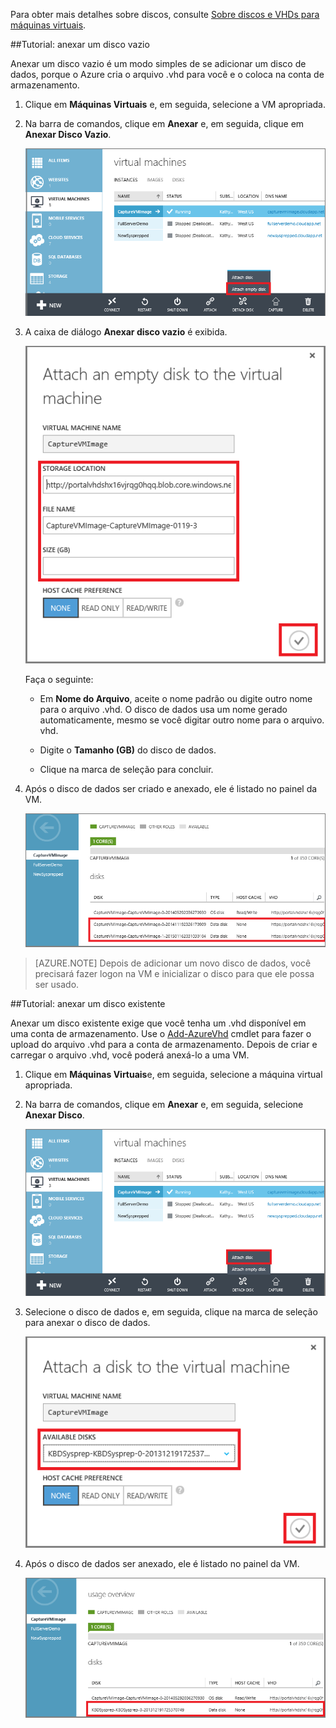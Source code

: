 
Para obter mais detalhes sobre discos, consulte [Sobre discos e VHDs para máquinas virtuais](virtual-machines-disks-vhds.md).

##<a id="attachempty"></a>Tutorial: anexar um disco vazio

Anexar um disco vazio é um modo simples de se adicionar um disco de dados, porque o Azure cria o arquivo .vhd para você e o coloca na conta de armazenamento.

1. Clique em **Máquinas Virtuais** e, em seguida, selecione a VM apropriada.

2. Na barra de comandos, clique em **Anexar** e, em seguida, clique em **Anexar Disco Vazio**.


	![Anexar um disco vazio](./media/howto-attach-disk-window-linux/AttachEmptyDisk.png)

3.	A caixa de diálogo **Anexar disco vazio** é exibida.


	![Anexar um novo disco vazio](./media/howto-attach-disk-window-linux/AttachEmptyDetail.png)


	Faça o seguinte:

	- Em **Nome do Arquivo**, aceite o nome padrão ou digite outro nome para o arquivo .vhd. O disco de dados usa um nome gerado automaticamente, mesmo se você digitar outro nome para o arquivo. vhd.

	- Digite o **Tamanho (GB)** do disco de dados.

	- Clique na marca de seleção para concluir.

4.	Após o disco de dados ser criado e anexado, ele é listado no painel da VM.

	![Disco de dados vazio anexado com êxito](./media/howto-attach-disk-window-linux/AttachEmptySuccess.png)

> [AZURE.NOTE] Depois de adicionar um novo disco de dados, você precisará fazer logon na VM e inicializar o disco para que ele possa ser usado.


##<a id="attachexisting"></a>Tutorial: anexar um disco existente

Anexar um disco existente exige que você tenha um .vhd disponível em uma conta de armazenamento. Use o [Add-AzureVhd](https://msdn.microsoft.com/library/azure/dn495173.aspx) cmdlet para fazer o upload do arquivo .vhd para a conta de armazenamento. Depois de criar e carregar o arquivo .vhd, você poderá anexá-lo a uma VM.

1. Clique em **Máquinas Virtuais**e, em seguida, selecione a máquina virtual apropriada.

2. Na barra de comandos, clique em **Anexar** e, em seguida, selecione **Anexar Disco**.


	![Anexar disco de dados](./media/howto-attach-disk-window-linux/AttachExistingDisk.png)


3. Selecione o disco de dados e, em seguida, clique na marca de seleção para anexar o disco de dados.

	![Insira os detalhes do disco de dados](./media/howto-attach-disk-window-linux/AttachExistingDetail.png)

4.	Após o disco de dados ser anexado, ele é listado no painel da VM.


	![Disco de dados anexado com êxito](./media/howto-attach-disk-window-linux/AttachExistingSuccess.png)

<!---HONumber=AcomDC_0211_2016-->